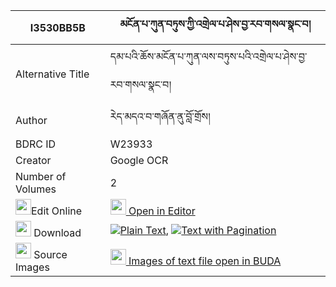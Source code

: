 |I3530BB5B|མངོན་པ་ཀུན་བཏུས་ཀྱི་འགྲེལ་པ་ཤེས་བྱ་རབ་གསལ་སྣང་བ། 
| --- | --- 
|Alternative Title |དམ་པའི་ཆོས་མངོན་པ་ཀུན་ལས་བཏུས་པའི་འགྲེལ་པ་ཤེས་བྱ་རབ་གསལ་སྣང་བ།
|Author| རེད་མདའ་བ་གཞོན་ནུ་བློ་གྲོས།
|BDRC ID | W23933
|Creator | Google OCR
|Number of Volumes| 2
|<img width="25" src="https://img.icons8.com/color/25/000000/edit-property.png">Edit Online| [<img width="25" src="https://avatars.githubusercontent.com/u/45091458?s=200&v=4"> Open in Editor](http://editor.openpecha.org/I3530BB5B)
|<img width="25" src="https://img.icons8.com/fluent/48/000000/download-2.png"/>  Download | [![](https://img.icons8.com/color/20/000000/txt.png)Plain Text](https://github.com/Openpecha/I3530BB5B/releases/download/v1/ngonpa_kuntu_kyi_drelpa_sheja__plain_I3530BB5B.zip), [![](https://img.icons8.com/color/20/000000/txt.png)Text with Pagination](https://github.com/Openpecha/I3530BB5B/releases/download/v1/ngonpa_kuntu_kyi_drelpa_sheja__pages_I3530BB5B.zip)
|<img width="25" src="https://img.icons8.com/plasticine/100/000000/pictures-folder.png"/>  Source Images | [<img width="25" src="https://library.bdrc.io/icons/BUDA-small.svg"> Images of text file open in BUDA](https://library.bdrc.io/show/bdr:W23933)